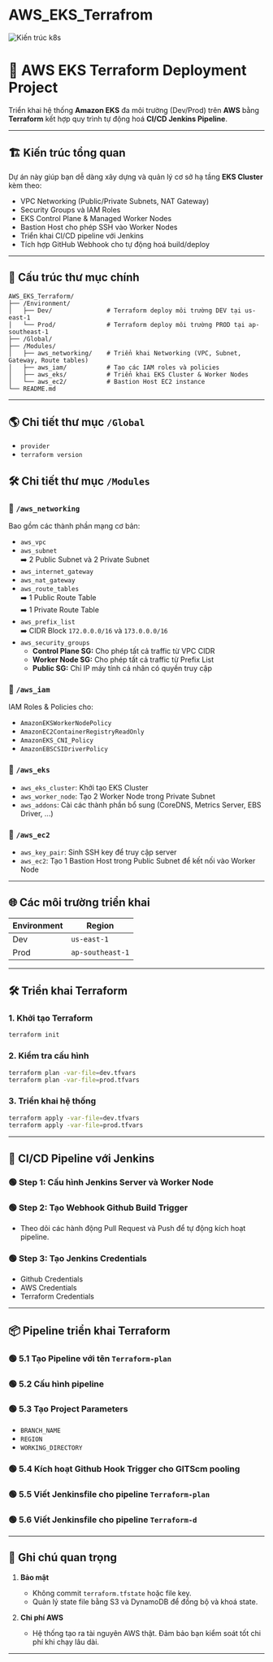 # AWS_EKS_Terrafrom
![Kiến trúc k8s](https://github.com/user-attachments/assets/2047b9d9-bfab-4692-a741-10e9da1c029d)

# 🚀 AWS EKS Terraform Deployment Project

Triển khai hệ thống **Amazon EKS** đa môi trường (Dev/Prod) trên **AWS** bằng **Terraform** kết hợp quy trình tự động hoá **CI/CD Jenkins Pipeline**.

---

## 🏗️ Kiến trúc tổng quan

Dự án này giúp bạn dễ dàng xây dựng và quản lý cơ sở hạ tầng **EKS Cluster** kèm theo:

- VPC Networking (Public/Private Subnets, NAT Gateway)
- Security Groups và IAM Roles
- EKS Control Plane & Managed Worker Nodes
- Bastion Host cho phép SSH vào Worker Nodes
- Triển khai CI/CD pipeline với Jenkins
- Tích hợp GitHub Webhook cho tự động hoá build/deploy

---

## 📂 Cấu trúc thư mục chính

```plaintext
AWS_EKS_Terraform/
├── /Environment/
│   ├── Dev/               # Terraform deploy môi trường DEV tại us-east-1
│   └── Prod/              # Terraform deploy môi trường PROD tại ap-southeast-1
├── /Global/
├── /Modules/
│   ├── aws_networking/    # Triển khai Networking (VPC, Subnet, Gateway, Route tables)
│   ├── aws_iam/           # Tạo các IAM roles và policies
│   ├── aws_eks/           # Triển khai EKS Cluster & Worker Nodes
│   └── aws_ec2/           # Bastion Host EC2 instance
└── README.md
```

---

## 🌎 Chi tiết thư mục `/Global`
- `provider`
- `terraform version`
## 🛠️ Chi tiết thư mục `/Modules`
### 📁 `/aws_networking`  
Bao gồm các thành phần mạng cơ bản:

- `aws_vpc`
- `aws_subnet`  
  ➡️ 2 Public Subnet và 2 Private Subnet  
- `aws_internet_gateway`
- `aws_nat_gateway`
- `aws_route_tables`  
  ➡️ 1 Public Route Table  
  ➡️ 1 Private Route Table  
- `aws_prefix_list`  
  ➡️ CIDR Block `172.0.0.0/16` và `173.0.0.0/16`  
- `aws_security_groups`  
  - **Control Plane SG:** Cho phép tất cả traffic từ VPC CIDR  
  - **Worker Node SG:** Cho phép tất cả traffic từ Prefix List  
  - **Public SG:** Chỉ IP máy tính cá nhân có quyền truy cập  

### 📁 `/aws_iam`  
IAM Roles & Policies cho:

- `AmazonEKSWorkerNodePolicy`
- `AmazonEC2ContainerRegistryReadOnly`
- `AmazonEKS_CNI_Policy`
- `AmazonEBSCSIDriverPolicy`

### 📁 `/aws_eks`

- `aws_eks_cluster`: Khởi tạo EKS Cluster
- `aws_worker_node`: Tạo 2 Worker Node trong Private Subnet
- `aws_addons`: Cài các thành phần bổ sung (CoreDNS, Metrics Server, EBS Driver, ...)

### 📁 `/aws_ec2`

- `aws_key_pair`: Sinh SSH key để truy cập server
- `aws_ec2`: Tạo 1 Bastion Host trong Public Subnet để kết nối vào Worker Node

---

## 🌐 Các môi trường triển khai

| Environment | Region           |
|-------------|------------------|
| Dev         | `us-east-1`      |
| Prod        | `ap-southeast-1` |

---

## 🛠️ Triển khai Terraform

### 1. Khởi tạo Terraform
```bash
terraform init
```

### 2. Kiểm tra cấu hình
```bash
terraform plan -var-file=dev.tfvars
terraform plan -var-file=prod.tfvars
```

### 3. Triển khai hệ thống
```bash
terraform apply -var-file=dev.tfvars
terraform apply -var-file=prod.tfvars
```

---

## 🏢 CI/CD Pipeline với Jenkins

### 🟢 **Step 1: Cấu hình Jenkins Server và Worker Node**  

### 🟢 **Step 2: Tạo Webhook Github Build Trigger**
- Theo dõi các hành động Pull Request và Push để tự động kích hoạt pipeline.

### 🟢 **Step 3: Tạo Jenkins Credentials**
- Github Credentials  
- AWS Credentials  
- Terraform Credentials  

---

## 📦 Pipeline triển khai Terraform

### 🟢 5.1 Tạo Pipeline với tên `Terraform-plan`

### 🟢 5.2 Cấu hình pipeline


### 🟢 5.3 Tạo Project Parameters  
- `BRANCH_NAME`  
- `REGION`  
- `WORKING_DIRECTORY`  

### 🟢 5.4 Kích hoạt Github Hook Trigger cho GITScm pooling  

### 🟢 5.5 Viết Jenkinsfile cho pipeline `Terraform-plan`
### 🟢 5.6 Viết Jenkinsfile cho pipeline `Terraform-d`

---

## 📝 Ghi chú quan trọng

1. **Bảo mật**  
   - Không commit `terraform.tfstate` hoặc file key.
   - Quản lý state file bằng S3 và DynamoDB để đồng bộ và khoá state.

2. **Chi phí AWS**  
   - Hệ thống tạo ra tài nguyên AWS thật. Đảm bảo bạn kiểm soát tốt chi phí khi chạy lâu dài.

---
